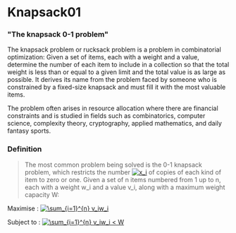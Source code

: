 # Knapsack01

### "The knapsack 0-1 problem"

The knapsack problem or rucksack problem is a problem in combinatorial optimization: Given a set of items, each with a weight and a value, determine the number of each item to include in a collection so that the total weight is less than or equal to a given limit and the total value is as large as possible. It derives its name from the problem faced by someone who is constrained by a fixed-size knapsack and must fill it with the most valuable items. 

The problem often arises in resource allocation where there are financial constraints and is studied in fields such as combinatorics, computer science, complexity theory, cryptography, applied mathematics, and daily fantasy sports.

### Definition
> The most common problem being solved is the 0-1 knapsack problem, which restricts the number <a href="https://www.codecogs.com/eqnedit.php?latex=\inline&space;x_i" target="_blank"><img src="https://latex.codecogs.com/gif.latex?\inline&space;x_i" title="x_i" /></a> of copies of each kind of item to zero or one. Given a set of n items numbered from 1 up to n, each with a weight w_i and a value v_i, along with a maximum weight capacity W: 

Maximise :  <a href="https://www.codecogs.com/eqnedit.php?latex=\inline&space;\sum_{i=1}^{n}&space;v_iw_i" target="_blank"><img src="https://latex.codecogs.com/gif.latex?\inline&space;\sum_{i=1}^{n}&space;v_iw_i" title="\sum_{i=1}^{n} v_iw_i" /></a>



Subject to : <a href="https://www.codecogs.com/eqnedit.php?latex=\inline&space;\sum_{i=1}^{n}&space;v_iw_i&space;<&space;W" target="_blank"><img src="https://latex.codecogs.com/gif.latex?\inline&space;\sum_{i=1}^{n}&space;v_iw_i&space;<&space;W" title="\sum_{i=1}^{n} v_iw_i < W" /></a>



